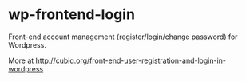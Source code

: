 wp-frontend-login
=================

Front-end account management (register/login/change password) for Wordpress.

More at 
http://cubiq.org/front-end-user-registration-and-login-in-wordpress

